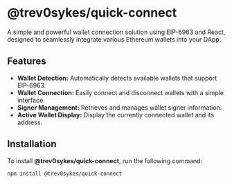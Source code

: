 # @trev0sykes/quick-connect

A simple and powerful wallet connection solution using EIP-6963 and React, designed to seamlessly integrate various Ethereum wallets into your DApp.

## Features

- **Wallet Detection:** Automatically detects available wallets that support EIP-6963.
- **Wallet Connection:** Easily connect and disconnect wallets with a simple interface.
- **Signer Management:** Retrieves and manages wallet signer information.
- **Active Wallet Display:** Display the currently connected wallet and its address.

## Installation

To install **@trev0sykes/quick-connect**, run the following command:

```bash
npm install @trev0sykes/quick-connect
